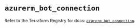 # `azurerm_bot_connection`

Refer to the Terraform Registry for docs: [`azurerm_bot_connection`](https://registry.terraform.io/providers/hashicorp/azurerm/2.99.0/docs/resources/bot_connection).
